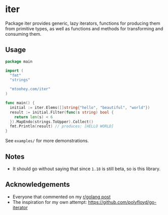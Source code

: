 # iter

Package iter provides generic, lazy iterators, functions for producing them from primitive types, as well as functions and methods for transforming and consuming them.

## Usage

```go
package main

import (
  "fmt"
  "strings"

  "mtoohey.com/iter"
)

func main() {
  initial := iter.Elems([]string{"hello", "beautiful", "world"})
  result := initial.Filter(func(s string) bool {
    return len(s) < 6
  }).MapEndo(strings.ToUpper).Collect()
  fmt.Println(result) // produces: [HELLO WORLD]
}
```

See `examples/` for more demonstrations.

## Notes

- It should go without saying that since `1.18` is still beta, so is this library.

## Acknowledgements

- Everyone that commented on my [r/golang post](https://www.reddit.com/r/golang/comments/s13jlz/iter_generic_lazy_iterators_for_go_118/)
- The inspiration for my own attempt: <https://github.com/polyfloyd/go-iterator>
